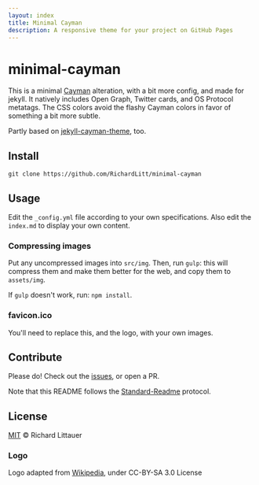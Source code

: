 ```yaml
---
layout: index
title: Minimal Cayman
description: A responsive theme for your project on GitHub Pages
---
```


# minimal-cayman

This is a minimal [Cayman](https://github.com/jasonlong/cayman-theme) alteration, with a bit more config, and made for jekyll. It natively includes Open Graph, Twitter cards, and OS Protocol metatags. The CSS colors avoid the flashy Cayman colors in favor of something a bit more subtle.

Partly based on [jekyll-cayman-theme](https://github.com/pietromenna/jekyll-cayman-theme), too.

## Install

    git clone https://github.com/RichardLitt/minimal-cayman

## Usage

Edit the `_config.yml` file according to your own specifications. Also edit the `index.md` to display your own content.

### Compressing images

Put any uncompressed images into `src/img`. Then, run `gulp`: this will compress them and make them better for the web, and copy them to `assets/img`.

If `gulp` doesn't work, run: `npm install`.

### favicon.ico

You'll need to replace this, and the logo, with your own images.

## Contribute

Please do! Check out the [issues](https://github.com/RichardLitt/minimal-cayman), or open a PR.

Note that this README follows the [Standard-Readme](https://github.com/RichardLitt/standard-readme) protocol.

## License

[MIT](LICENSE) © Richard Littauer

### Logo

Logo adapted from [Wikipedia](https://en.wikipedia.org/wiki/Caiman#/media/File:Paleosuchus_palpebrosus_Prague_2011_3.jpg), under CC-BY-SA 3.0 License

